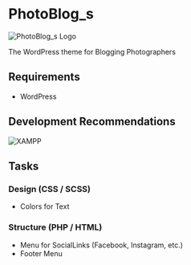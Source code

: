 # PhotoBlog_s

![PhotoBlog_s Logo](https://i.imgur.com/23yAvFQ.png)

The WordPress theme for Blogging Photographers

## Requirements
- WordPress

## Development Recommendations
![XAMPP](https://www.apachefriends.org)

## Tasks
### Design (CSS / SCSS)
- Colors for Text 

### Structure (PHP / HTML)
- Menu for SocialLinks (Facebook, Instagram, etc.)
- Footer Menu
